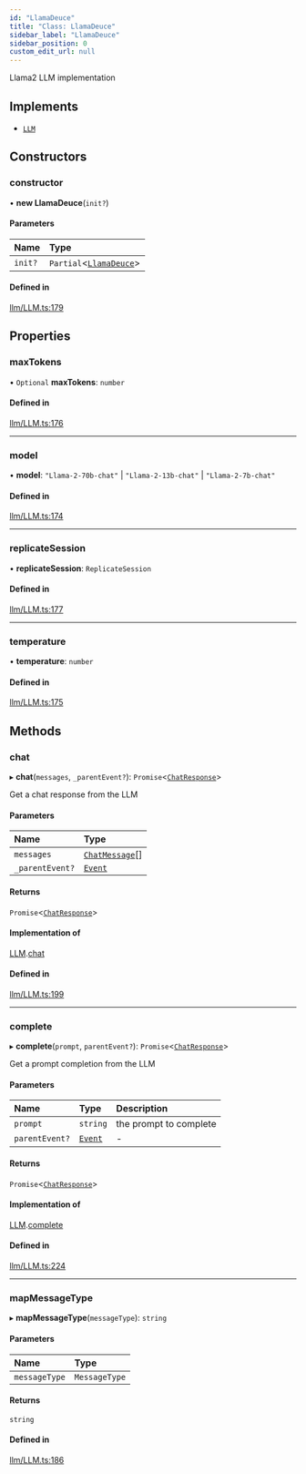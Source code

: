 ```yaml
---
id: "LlamaDeuce"
title: "Class: LlamaDeuce"
sidebar_label: "LlamaDeuce"
sidebar_position: 0
custom_edit_url: null
---
```


Llama2 LLM implementation

## Implements

- [`LLM`](../interfaces/LLM.md)

## Constructors

### constructor

• **new LlamaDeuce**(`init?`)

#### Parameters

| Name | Type |
| :------ | :------ |
| `init?` | `Partial`<[`LlamaDeuce`](LlamaDeuce.md)\> |

#### Defined in

[llm/LLM.ts:179](https://github.com/run-llama/LlamaIndexTS/blob/3e85a90/packages/core/src/llm/LLM.ts#L179)

## Properties

### maxTokens

• `Optional` **maxTokens**: `number`

#### Defined in

[llm/LLM.ts:176](https://github.com/run-llama/LlamaIndexTS/blob/3e85a90/packages/core/src/llm/LLM.ts#L176)

___

### model

• **model**: ``"Llama-2-70b-chat"`` \| ``"Llama-2-13b-chat"`` \| ``"Llama-2-7b-chat"``

#### Defined in

[llm/LLM.ts:174](https://github.com/run-llama/LlamaIndexTS/blob/3e85a90/packages/core/src/llm/LLM.ts#L174)

___

### replicateSession

• **replicateSession**: `ReplicateSession`

#### Defined in

[llm/LLM.ts:177](https://github.com/run-llama/LlamaIndexTS/blob/3e85a90/packages/core/src/llm/LLM.ts#L177)

___

### temperature

• **temperature**: `number`

#### Defined in

[llm/LLM.ts:175](https://github.com/run-llama/LlamaIndexTS/blob/3e85a90/packages/core/src/llm/LLM.ts#L175)

## Methods

### chat

▸ **chat**(`messages`, `_parentEvent?`): `Promise`<[`ChatResponse`](../interfaces/ChatResponse.md)\>

Get a chat response from the LLM

#### Parameters

| Name | Type |
| :------ | :------ |
| `messages` | [`ChatMessage`](../interfaces/ChatMessage.md)[] |
| `_parentEvent?` | [`Event`](../interfaces/Event.md) |

#### Returns

`Promise`<[`ChatResponse`](../interfaces/ChatResponse.md)\>

#### Implementation of

[LLM](../interfaces/LLM.md).[chat](../interfaces/LLM.md#chat)

#### Defined in

[llm/LLM.ts:199](https://github.com/run-llama/LlamaIndexTS/blob/3e85a90/packages/core/src/llm/LLM.ts#L199)

___

### complete

▸ **complete**(`prompt`, `parentEvent?`): `Promise`<[`ChatResponse`](../interfaces/ChatResponse.md)\>

Get a prompt completion from the LLM

#### Parameters

| Name | Type | Description |
| :------ | :------ | :------ |
| `prompt` | `string` | the prompt to complete |
| `parentEvent?` | [`Event`](../interfaces/Event.md) | - |

#### Returns

`Promise`<[`ChatResponse`](../interfaces/ChatResponse.md)\>

#### Implementation of

[LLM](../interfaces/LLM.md).[complete](../interfaces/LLM.md#complete)

#### Defined in

[llm/LLM.ts:224](https://github.com/run-llama/LlamaIndexTS/blob/3e85a90/packages/core/src/llm/LLM.ts#L224)

___

### mapMessageType

▸ **mapMessageType**(`messageType`): `string`

#### Parameters

| Name | Type |
| :------ | :------ |
| `messageType` | `MessageType` |

#### Returns

`string`

#### Defined in

[llm/LLM.ts:186](https://github.com/run-llama/LlamaIndexTS/blob/3e85a90/packages/core/src/llm/LLM.ts#L186)
